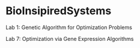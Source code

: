 # BioInsipiredSystems


Lab 1: Genetic Algorithm for Optimization Problems


Lab 7: Optimization via Gene Expression Algorithms
